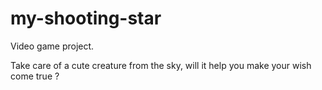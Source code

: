 my-shooting-star
================

Video game project.

Take care of a cute creature from the sky, will it help you make your wish come true ?
